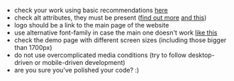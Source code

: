 - check your work using basic recommendations [here](https://github.com/mate-academy/layout_search-bar-airbnb/blob/master/checklist.md)
- check alt attributes, they must be present ([find out more](https://osric.com/chris/accidental-developer/2012/01/when-should-alt-text-be-blank/) [and this](https://9clouds.com/blog/the-importance-of-alt-attributes-aka-alt-text/))
- logo should be a link to the main page of the website
- use alternative font-family in case the main one doesn't work [like this](https://www.w3schools.com/cssref/pr_font_font-family.asp)
- check the demo page with different screen sizes (including those bigger than 1700px)
- do not use overcomplicated media conditions (try to follow desktop-driven or mobile-driven development)
- are you sure you've polished your code? :)
